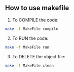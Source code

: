 ## How to use makefile
1. To COMPILE the code: 
```bash
make -f MakeFile compile
```

2. To RUN the code: 
```bash
make -f MakeFile run
```

3. To DELETE the object file:
```bash
make -f MakeFile clean
```
